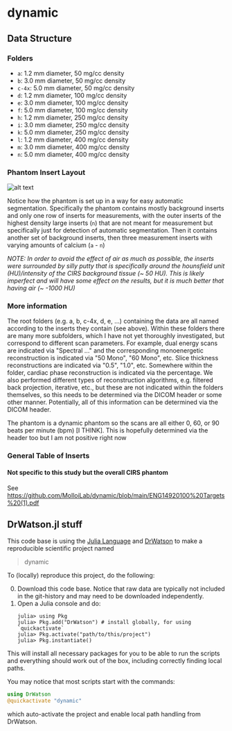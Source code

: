 # dynamic

## Data Structure
### Folders
- `a`: 1.2 mm diameter, 50 mg/cc density
- `b`: 3.0 mm diameter, 50 mg/cc density
- `c-4x`: 5.0 mm diameter, 50 mg/cc density
- `d`: 1.2 mm diameter, 100 mg/cc density
- `e`: 3.0 mm diameter, 100 mg/cc density
- `f`: 5.0 mm diameter, 100 mg/cc density
- `h`: 1.2 mm diameter, 250 mg/cc density
- `i`: 3.0 mm diameter, 250 mg/cc density
- `k`: 5.0 mm diameter, 250 mg/cc density
- `l`: 1.2 mm diameter, 400 mg/cc density
- `m`: 3.0 mm diameter, 400 mg/cc density
- `n`: 5.0 mm diameter, 400 mg/cc density

### Phantom Insert Layout
![alt text](images/phantom_layout.png "Phantom Insert Layout")

Notice how the phantom is set up in a way for easy automatic segmentation. Specifically the phantom contains mostly background inserts and only one row of inserts for measurements, with the outer inserts of the highest density large inserts (`n`) that are not meant for measurement but specifically just for detection of automatic segmentation. Then it contains another set of background inserts, then three measurement inserts with varying amounts of calcium (`a` - `n`)

*NOTE: In order to avoid the effect of air as much as possible, the inserts were surrounded by silly putty that is specifically around the hounsfield unit (HU)/intensity of the CIRS background tissue (~ 50 HU). This is likely imperfect and will have some effect on the results, but it is much better that having air (~ -1000 HU)*

### More information
The root folders (e.g. a, b, c-4x, d, e, ...) containing the data are all named according to the inserts they contain (see above). Within these folders there are many more subfolders, which I have not yet thoroughly investigated, but correspond to different scan parameters. For example, dual energy scans are indicated via "Spectral ..." and the corresponding monoenergetic reconstruction is indicated via "50 Mono", "60 Mono", etc. Slice thickness reconstructions are indicated via "0.5", "1.0", etc. Somewhere within the folder, cardiac phase reconstruction is indicated via the percentage. We also performed different types of reconstruction algorithms, e.g. filtered back projection, iterative, etc., but these are not indicated within the folders themselves, so this needs to be determined via the DICOM header or some other manner. Potentially, all of this information can be determined via the DICOM header.

The phantom is a dynamic phantom so the scans are all either 0, 60, or 90 beats per minute (bpm) [I THINK]. This is hopefully determined via the header too but I am not positive right now

### General Table of Inserts
#### Not specific to this study but the overall CIRS phantom
See https://github.com/MolloiLab/dynamic/blob/main/ENG14920100%20Targets%20(1).pdf

## DrWatson.jl stuff
This code base is using the [Julia Language](https://julialang.org/) and
[DrWatson](https://juliadynamics.github.io/DrWatson.jl/stable/)
to make a reproducible scientific project named
> dynamic

To (locally) reproduce this project, do the following:

0. Download this code base. Notice that raw data are typically not included in the
   git-history and may need to be downloaded independently.
1. Open a Julia console and do:
   ```
   julia> using Pkg
   julia> Pkg.add("DrWatson") # install globally, for using `quickactivate`
   julia> Pkg.activate("path/to/this/project")
   julia> Pkg.instantiate()
   ```

This will install all necessary packages for you to be able to run the scripts and
everything should work out of the box, including correctly finding local paths.

You may notice that most scripts start with the commands:
```julia
using DrWatson
@quickactivate "dynamic"
```
which auto-activate the project and enable local path handling from DrWatson.
